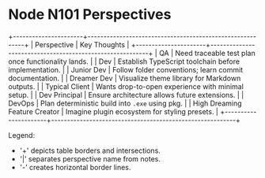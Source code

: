 # Node N101 Perspectives

+----------------------+----------------------------------------------------------+
| Perspective          | Key Thoughts                                             |
+----------------------+----------------------------------------------------------+
| QA                   | Need traceable test plan once functionality lands.       |
| Dev                  | Establish TypeScript toolchain before implementation.    |
| Junior Dev           | Follow folder conventions; learn commit documentation.   |
| Dreamer Dev          | Visualize theme library for Markdown outputs.            |
| Typical Client       | Wants drop-to-open experience with minimal setup.        |
| Dev Principal        | Ensure architecture allows future extensions.            |
| DevOps               | Plan deterministic build into `.exe` using pkg.          |
| High Dreaming Feature Creator | Imagine plugin ecosystem for styling presets.            |
+----------------------+----------------------------------------------------------+

Legend:
- '+' depicts table borders and intersections.
- '|' separates perspective name from notes.
- '-' creates horizontal border lines.
